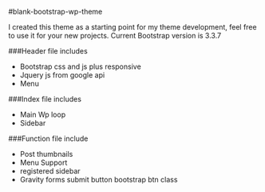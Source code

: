 #blank-bootstrap-wp-theme

I created this theme as a starting point for my theme development, feel free to use it for your new projects. 
Current Bootstrap version is 3.3.7

###Header file includes
* Bootstrap css and js plus responsive
* Jquery js from google api
* Menu


###Index file includes
* Main Wp loop
* Sidebar

###Function file include
* Post thumbnails
* Menu Support
* registered sidebar
* Gravity forms submit button bootstrap btn class

